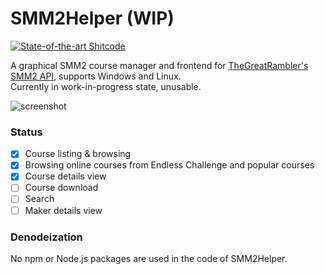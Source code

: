 # SMM2Helper (WIP)

[![State-of-the-art Shitcode](https://img.shields.io/static/v1?label=State-of-the-art&message=Shitcode&color=7B5804)](https://github.com/trekhleb/state-of-the-art-shitcode)

A graphical SMM2 course manager and frontend for [TheGreatRambler's SMM2 API](https://github.com/TheGreatRambler/MariOver), supports Windows and Linux.   
Currently in work-in-progress state, unusable.

![screenshot](https://imgsrc.baidu.com/super/pic/item/34fae6cd7b899e51dba0c3d007a7d933c9950dcc.jpg)

### Status
- [x] Course listing & browsing
- [x] Browsing online courses from Endless Challenge and popular courses
- [x] Course details view
- [ ] Course download
- [ ] Search
- [ ] Maker details view

### Denodeization
No npm or Node.js packages are used in the code of SMM2Helper.